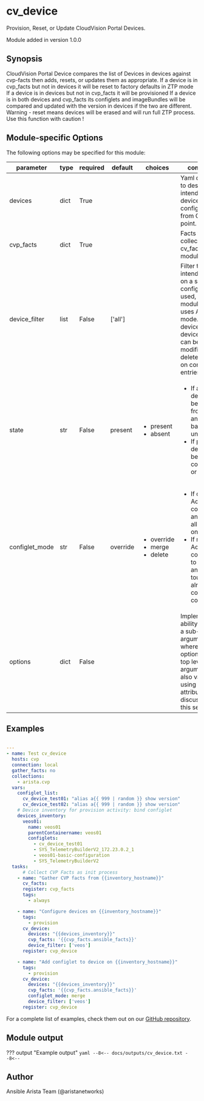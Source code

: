 # cv_device

Provision, Reset, or Update CloudVision Portal Devices.

Module added in version 1.0.0
## Synopsis

CloudVision Portal Device compares the list of Devices
in devices against cvp-facts then adds, resets, or updates them as appropriate.
If a device is in cvp_facts but not in devices it will be reset to factory defaults in ZTP mode
If a device is in devices but not in cvp_facts it will be provisioned
If a device is in both devices and cvp_facts its configlets and imageBundles will be compared
and updated with the version in devices if the two are different.
Warning - reset means devices will be erased and will run full ZTP process. Use this function with caution !

## Module-specific Options

The following options may be specified for this module:

| parameter | type | required | default | choices | comments |
| ------------- |-------------| ---------|----------- |--------- |--------- |
| devices  |   dict | True  |  | | Yaml dictionary to describe intended devices configuration from CVP stand point. |
| cvp_facts  |   dict | True  |  | | Facts from CVP collected by cv_facts module. |
| device_filter  |   list | False  |  ['all']  | | Filter to apply intended mode on a set of configlet. If not used, then module only uses ADD mode. device_filter list devices that can be modified or deleted based on configlets entries. |
| state  |   str | False  |  present  | <ul> <li>present</li>  <li>absent</li> </ul> |  <ul> <li>If absent, devices will be removed from CVP and moved back to undefined.</li>  <li>If present, devices will be configured or updated.</li> </ul> |
| configlet_mode  |   str | False  |  override  | <ul> <li>override</li>  <li>merge</li>  <li>delete</li> </ul> |  <ul> <li>If override, Add listed configlets and remove all unlisted ones.</li>  <li>If merge, Add listed configlets to device and do not touch already configured configlets.</li> </ul> |
| options  |   dict | False  |  | | Implements the ability to create a sub-argument_spec, where the sub options of the top level argument are also validated using the attributes discussed in this section. |


## Examples

```yaml

---
- name: Test cv_device
  hosts: cvp
  connection: local
  gather_facts: no
  collections:
    - arista.cvp
  vars:
    configlet_list:
      cv_device_test01: "alias a{{ 999 | random }} show version"
      cv_device_test02: "alias a{{ 999 | random }} show version"
    # Device inventory for provision activity: bind configlet
    devices_inventory:
      veos01:
        name: veos01
        parentContainername: veos01
        configlets:
          - cv_device_test01
          - SYS_TelemetryBuilderV2_172.23.0.2_1
          - veos01-basic-configuration
          - SYS_TelemetryBuilderV2
  tasks:
      # Collect CVP Facts as init process
    - name: "Gather CVP facts from {{inventory_hostname}}"
      cv_facts:
      register: cvp_facts
      tags:
        - always

    - name: "Configure devices on {{inventory_hostname}}"
      tags:
        - provision
      cv_device:
        devices: "{{devices_inventory}}"
        cvp_facts: '{{cvp_facts.ansible_facts}}'
        device_filter: ['veos']
      register: cvp_device

    - name: "Add configlet to device on {{inventory_hostname}}"
      tags:
        - provision
      cv_device:
        devices: "{{devices_inventory}}"
        cvp_facts: '{{cvp_facts.ansible_facts}}'
        configlet_mode: merge
        device_filter: ['veos']
      register: cvp_device

```

For a complete list of examples, check them out on our [GitHub repository](https://github.com/aristanetworks/ansible-cvp/tree/devel/ansible_collections/arista/cvp/examples).

## Module output

??? output "Example output"
    ```yaml
    --8<--
    docs/outputs/cv_device.txt
    --8<--
    ```

## Author

Ansible Arista Team (@aristanetworks)
